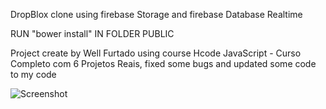 DropBlox clone using firebase Storage and firebase Database Realtime

RUN "bower install" IN FOLDER PUBLIC

Project create by Well Furtado using course Hcode JavaScript - Curso Completo com 6 Projetos Reais, fixed some bugs and updated some code to my code

![Screenshot](https://user-images.githubusercontent.com/32603594/131354844-6400a26f-f16b-40cd-a31c-10d432240a11.png)

